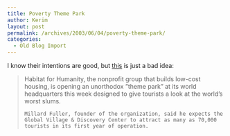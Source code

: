 ```yaml
---
title: Poverty Theme Park
author: Kerim
layout: post
permalink: /archives/2003/06/04/poverty-theme-park/
categories:
  - Old Blog Import
---
```

I know their intentions are good, but <a href="http://boston.com/dailynews/152/technology/Habitat_for_Humanity_to_open_sP.shtml" onclick="_gaq.push(['_trackEvent', 'outbound-article', 'http://boston.com/dailynews/152/technology/Habitat_for_Humanity_to_open_sP.shtml', 'this']);" >this</a> is just a bad idea:


>   Habitat for Humanity, the nonprofit group that builds low-cost housing, is opening an unorthodox &#8221;theme park&#8221; at its world headquarters this week designed to give tourists a look at the world&#8217;s worst slums.  
>   
>   
>     Millard Fuller, founder of the organization, said he expects the Global Village & Discovery Center to attract as many as 70,000 tourists in its first year of operation.
>   


